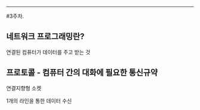 ------
#3주차.

네트워크 프로그래밍란?
-------
연결된 컴퓨터가 데이터를 주고 받는 것

프로토콜 - 컴퓨터 간의 대화에 필요한 통신규약
--------
연결지향형 소켓

1개의 라인을 통한 데이터 수신

